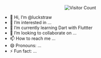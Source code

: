 <div align="center">
  <img 
    src="https://komarev.com/ghpvc/?username=luckstraw&color=808080&style=for-the-badge&abbreviated=true" 
    alt="Visitor Count"
  >
</div>

- 👋 Hi, I’m @luckstraw
- 👀 I’m interested in ...
- 🌱 I’m currently learning Dart with Fluttter
- 💞️ I’m looking to collaborate on ...
- 📫 How to reach me ...
- 😄 Pronouns: ...
- ⚡ Fun fact: ...


<!---
luckstraw/luckstraw is a ✨ special ✨ repository because its `README.md` (this file) appears on your GitHub profile.
You can click the Preview link to take a look at your changes.
--->
